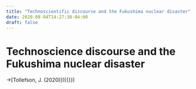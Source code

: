 ```yaml
---
title: "Technoscientific discourse and the Fukushima nuclear disaster"
date: 2020-08-04T14:27:38-04:00
draft: false
---
```

# Technoscience discourse and the Fukushima nuclear disaster

→[Tollefson, J. (2020)]({{<ref fukushima_paper.md>}})
